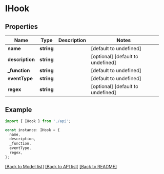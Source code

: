 # IHook

## Properties

| Name            | Type       | Description | Notes                             |
| --------------- | ---------- | ----------- | --------------------------------- |
| **name**        | **string** |             | [default to undefined]            |
| **description** | **string** |             | [optional] [default to undefined] |
| **\_function**  | **string** |             | [default to undefined]            |
| **eventType**   | **string** |             | [default to undefined]            |
| **regex**       | **string** |             | [optional] [default to undefined] |

## Example

```typescript
import { IHook } from './api';

const instance: IHook = {
  name,
  description,
  _function,
  eventType,
  regex,
};
```

[[Back to Model list]](../README.md#documentation-for-models) [[Back to API list]](../README.md#documentation-for-api-endpoints) [[Back to README]](../README.md)

